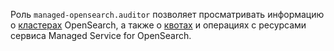 Роль `managed-opensearch.auditor` позволяет просматривать информацию о [кластерах](../../managed-opensearch/concepts/index.md) OpenSearch, а также о [квотах](../../managed-opensearch/concepts/limits.md#quotas) и операциях с ресурсами сервиса Managed Service for OpenSearch.
